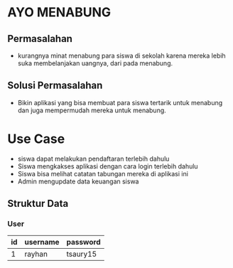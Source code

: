 # AYO MENABUNG

## Permasalahan
- kurangnya minat menabung para siswa di sekolah karena mereka lebih suka membelanjakan uangnya, dari pada menabung.

## Solusi Permasalahan
- Bikin aplikasi yang bisa membuat para siswa tertarik untuk menabung dan juga mempermudah mereka untuk menabung.

# Use Case
- siswa dapat melakukan pendaftaran terlebih dahulu
- Siswa mengkakses aplikasi dengan cara login terlebih dahulu
- Siswa bisa melihat catatan tabungan mereka di aplikasi ini
- Admin mengupdate data keuangan siswa


## Struktur Data

### User
id|username|password
---|---|---
1 | rayhan | tsaury15



